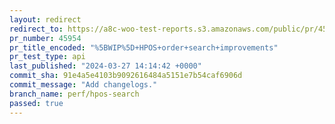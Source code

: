 ```yaml
---
layout: redirect
redirect_to: https://a8c-woo-test-reports.s3.amazonaws.com/public/pr/45954/api/index.html
pr_number: 45954
pr_title_encoded: "%5BWIP%5D+HPOS+order+search+improvements"
pr_test_type: api
last_published: "2024-03-27 14:14:42 +0000"
commit_sha: 91e4a5e4103b9092616484a5151e7b54caf6906d
commit_message: "Add changelogs."
branch_name: perf/hpos-search
passed: true
---
```

